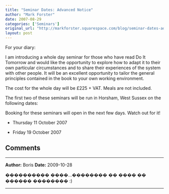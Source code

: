 ```yaml
---
title: "Seminar Dates: Advanced Notice"
author: "Mark Forster"
date: 2007-08-29
categories: ['Seminars']
original_url: "http://markforster.squarespace.com/blog/seminar-dates-advanced-notice.html"
layout: post
---
```


For your diary:

I am introducing a whole day seminar for those who have read Do It Tomorrow and would like the opportunity to explore how to adapt it to their own particular circumstances and to share their experiences of the system with other people. It will be an excellent opportunity to tailor the general principles contained in the book to your own working environment.

The cost for the whole day will be £225 + VAT. Meals are not included.

The first two of these seminars will be run in Horsham, West Sussex on the following dates:

Booking for these seminars will open in the next few days. Watch out for it!

- Thursday 11 October 2007

- Friday 19 October 2007


## Comments

---

**Author:** Boris
**Date:** 2009-10-28

���������� ����...�������� �� ���� �� ������ �������� :)

---
